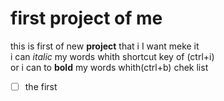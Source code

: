 # first project of me
this is first of new **project** that i I want meke it  
i can _italic_ my words whith shortcut key of (ctrl+i)  
or i can to **bold** my words whith(ctrl+b) 
chek list
- [ ] the first 

